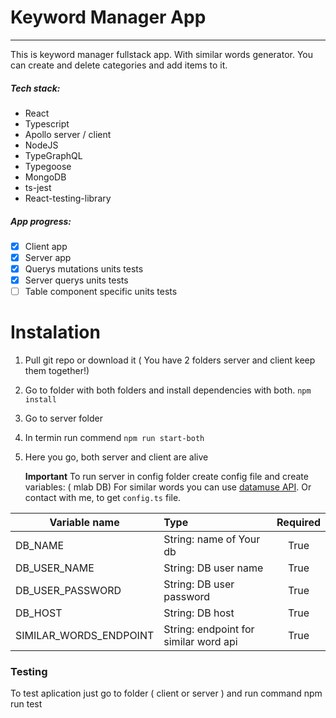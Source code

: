 # Keyword Manager App

---

This is keyword manager fullstack app. With similar words generator. You can create and delete categories and add items to it.

##### Tech stack:

- React
- Typescript
- Apollo server / client
- NodeJS
- TypeGraphQL
- Typegoose
- MongoDB
- ts-jest
- React-testing-library

##### App progress:

- [x] Client app
- [x] Server app
- [x] Querys mutations units tests
- [x] Server querys units tests
- [ ] Table component specific units tests

# Instalation

1. Pull git repo or download it ( You have 2 folders server and client keep them together!)
2. Go to folder with both folders and install dependencies with both. `npm install`
3. Go to server folder
4. In termin run commend `npm run start-both`
5. Here you go, both server and client are alive

   **Important**
   To run server in config folder create config file and create variables: ( mlab DB)
   For similar words you can use [datamuse API](https://www.datamuse.com/api/).
   Or contact with me, to get `config.ts` file.

| Variable name          | Type                                  | Required |
| ---------------------- | :------------------------------------ | :------: |
| DB_NAME                | String: name of Your db               |   True   |
| DB_USER_NAME           | String: DB user name                  |   True   |
| DB_USER_PASSWORD       | String: DB user password              |   True   |
| DB_HOST                | String: DB host                       |   True   |
| SIMILAR_WORDS_ENDPOINT | String: endpoint for similar word api |   True   |

### Testing

To test aplication just go to folder ( client or server ) and run command npm run test
